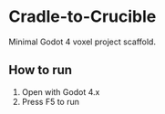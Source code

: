# Cradle-to-Crucible
Minimal Godot 4 voxel project scaffold.

## How to run
1. Open with Godot 4.x
2. Press F5 to run
